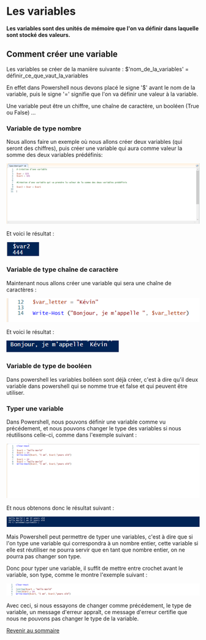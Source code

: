 # Les variables 

__Les variables sont des unités de mémoire que l'on va définir dans laquelle sont stocké des valeurs.__

## Comment créer une variable

Les variables se créer de la manière suivante : $'nom_de_la_variables' = définir_ce_que_vaut_la_variables

En effet dans Powershell nous devons placé le signe '$' avant le nom de la variable, puis le signe '=' signifie que l'on va définir une valeur à la variable.

Une variable peut être un chiffre, une chaîne de caractère, un booléen (True ou False) ...  

### Variable de type nombre 

Nous allons faire un exemple où nous allons créer deux variables (qui seront des chiffres), puis créer une variable qui aura comme valeur la somme des deux variables prédéfinis:

![](https://github.com/kevinguyodo/Powershell/blob/main/Image/Variables.PNG)

Et voici le résultat :

![](https://github.com/kevinguyodo/Powershell/blob/main/Image/var2.PNG)

### Variable de type chaîne de caractère

Maintenant nous allons créer une variable qui sera une chaîne de caractères :

![](https://github.com/kevinguyodo/Powershell/blob/main/Image/Variable%20string.PNG)

Et voici le résultat : 

![](https://github.com/kevinguyodo/Powershell/blob/main/Image/var_letter.PNG)

### Variable de type de booléen

Dans powershell les variables bolléen sont déjà créer, c'est à dire qu'il deux variable dans powershell qui se nomme true et false et qui peuvent être utiliser.

### Typer une variable

Dans Powershell, nous pouvons définir une variable comme vu précédement, et nous pouvons changer le type des variables si nous réutilisons celle-ci, comme dans l'exemple suivant : 

![](https://github.com/kevinguyodo/Powershell/blob/main/Image/Exemple1.PNG)

Et nous obtenons donc le résultat suivant :

![](https://github.com/kevinguyodo/Powershell/blob/main/Image/Resultat%20exemple%201.PNG)

Mais Powershell peut permettre de typer une variables, c'est à dire que si l'on type une variable qui correspondra à un nombre entier, cette variable si elle est réutiliser ne pourra servir que en tant que nombre entier, on ne pourra pas changer son type.

Donc pour typer une variable, il suffit de mettre entre crochet avant le variable, son type, comme le montre l'exemple suivant : 

![](https://github.com/kevinguyodo/Powershell/blob/main/Image/Exemple%202.PNG)

Avec ceci, si nous essayons de changer comme précédement, le type de variable, un message d'erreur appraît, ce message d'erreur certifie que nous ne pouvons pas changer le type de la variable.

[Revenir au sommaire](https://github.com/kevinguyodo/Powershell/blob/main/README.md)
